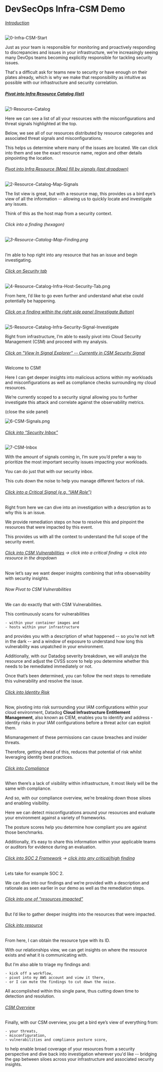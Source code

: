 # DevSecOps Infra-CSM Demo

###### [Introduction](https://app.datadoghq.com/process?selectedTopGraph=timeseries)

![0-Infra-CSM-Start](images/0-Infra-CSM-Start.png)

Just as your team is responsible for monitoring and proactively responding to discrepancies and issues in your infrastructure, we're increasingly seeing many DevOps teams becoming explicitly responsible for tackling security issues.

That's a difficult ask for teams new to security or have enough on their plates already, which is why we make that responsibility as intuitive as possible with our infrastructure and security correlation.

###### [**Pivot into Infra Resource Catalog (list)**](https://app.datadoghq.com/infrastructure/catalog?activePanel=resource-catalog-main-panel&fillBy=cspm&groupBy=resource_category&page=0&pageSize=50&sort=team&tab=security&viz=list)

![1-Resource-Catalog](images/1-Resource-Catalog.png)

Here we can see a list of all your resources with the misconfigurations and threat signals highlighted at the top. 

Below, we see all of our resources distributed by resource categories and associated threat signals and misconfigurations. 

This helps us determine where many of the issues are located. We can click into them and see the exact resource name, region and other details pinpointing the location. 

###### [Pivot into Infra Resource (Map) fill by signals (last dropdown)](https://app.datadoghq.com/infrastructure/catalog?activePanel=resource-catalog-main-panel&fillBy=cws&groupBy=resource_category&page=0&pageSize=50&sort=team&tab=security&viz=map)

![2-Resource-Catalog-Map-Signals](images/2-Resource-Catalog-Map-Signals.png)

The list view is great, but with a resource map, this provides us a bird eye’s view of all the information -- allowing us to quickly locate and investigate any issues. 

Think of this as the host map from a security context.

###### Click into a finding (hexagon)

###### ![3-Resource-Catalog-Map-Finding.png](images/3-Resource-Catalog-Map-Finding.png)

I’m able to hop right into any resource that has an issue and begin investigating. 

###### [Click on Security tab](https://app.datadoghq.com/infrastructure/catalog?activePanel=resource-catalog-main-panel&fillBy=cws&groupBy=resource_category&page=0&pageSize=50&resourceId=1ddb90ec2bbf34cb03d70e0d796bb978&sidePanelTab=security&sort=team&sp=%5B%7B%22sa%22%3Atrue%2C%22i%22%3A%22resource-catalog-main-panel%22%7D%2C%7B%22sa%22%3Atrue%2C%22i%22%3A%22resource-catalog-main-panel%22%7D%5D&tab=security&viz=map) 

![4-Resource-Catalog-Infra-Host-Security-Tab.png](images/4-Resource-Catalog-Infra-Host-Security-Tab.png)

From here, I’d like to go even further and understand what else could potentially be happening.

###### [Click on a finding within the right side panel (Investigate Button)](https://app.datadoghq.com/infrastructure/catalog?activePanel=resource-catalog-security-signals-panel&fillBy=cws&groupBy=resource_category&page=0&pageSize=50&resourceId=1ddb90ec2bbf34cb03d70e0d796bb978&secId=AQAAAY7YZEC8wcCyngAAAABBWTdZWkVDOEFBRG9PRlltU0F1VzV3QUE&secTab=overview&sidePanelTab=security&sort=team&sp=%5B%7B%22sa%22%3Atrue%2C%22i%22%3A%22resource-catalog-main-panel%22%7D%2C%7B%22sa%22%3Atrue%2C%22i%22%3A%22resource-catalog-main-panel%22%7D%2C%7B%22i%22%3A%22resource-catalog-security-signals-panel%22%7D%5D&tab=security&viz=map)

![5-Resource-Catalog-Infra-Security-Signal-Investigate](images/5-Resource-Catalog-Infra-Security-Signal-Investigate.png)

Right from infrastructure, I’m able to easily pivot into Cloud Security Management (CSM) and proceed with my analysis. 

###### [Click on "View In Signal Explorer" -- Currently in CSM Security Signal](https://app.datadoghq.com/security?query=%40workflow.rule.type%3A%22Workload%20Security%22&column=time&event=AQAAAY7dwYlHw2AcXwAAAABBWTdkd1lsSEFBQkt2RWRfSWhDZm5nQUE&fromUser=false&order=desc&product=cws&start=1712584751278&end=1713189551278&paused=false) 

Welcome to CSM! 

Here I can get deeper insights into malicious actions within my workloads and misconfigurations as well as compliance checks surrounding my cloud resources. 

We’re currently scoped to a security signal allowing you to further investigate this attack and correlate against the observability metrics. 

(close the side panel)

![6-CSM-Signals.png](images/6-CSM-Signals.png)

###### [Click into “Security Inbox”](https://app.datadoghq.com/security/issues?si-type=cloud_security_management)

![7-CSM-Inbox](images/7-CSM-Inbox.png)

With the amount of signals coming in, I’m sure you’d prefer a way to prioritize the most important security issues impacting your workloads. 

You can do just that with our security inbox. 

This cuts down the noise to help you manage different factors of risk.

###### [Click into a Critical Signal  (e.g. “IAM Role”)](https://app.datadoghq.com/security?query=%40workflow.rule.type%3A%22Workload%20Security%22%20status%3Acritical&column=time&fromUser=false&order=desc&product=cws&viz=stream&start=1712941506184&end=1713546306184&paused=false)

Right from here we can dive into an investigation with a description as to why this is an issue. 

We provide remediation steps on how to resolve this and pinpoint the resources that were impacted by this event. 

This provides us with all the context to understand the full scope of the security event.

###### [Click into CSM Vulnerabilities](https://app.datadoghq.com/security/csm/vm?query=severity%3A%28Critical%20OR%20High%20OR%20Medium%20OR%20Low%29%20status%3A%28Open%20OR%20%22In%20progress%22%29%20fix_available%3AAvailable&group=vulnerability) -> click into a critical finding -> click into resource in the dropdown

Now let’s say we want deeper insights combining that infra observability with security insights. 

###### Now Pivot to CSM Vulnerabilities 

We can do exactly that with CSM Vulnerabilities. 

This continuously scans for vulnerabilities

	- within your container images and 
	- hosts within your infrastructure 

and provides you with a description of what happened -- so you’re not left in the dark -- and a window of exposure to understand how long this vulnerability was unpatched in your environment. 

Additionally, with our Datadog severity breakdown, we will analyze the resource and adjust the CVSS score to help you determine whether this needs to be remediated immediately or not. 

Once that’s been determined, you can follow the next steps to remediate this vulnerability and resolve the issue. 

###### [Click into Identity Risk](https://app.datadoghq.com/security/identities) 

Now, pivoting into risk surrounding your IAM configurations within your cloud environment, Datadog **Cloud Infrastructure Entitlement Management**, also known as CIEM, enables you to identify and address - identity risks in your IAM configurations before a threat actor can exploit them.

Mismanagement of these permissions can cause breaches and insider threats. 

Therefore, getting ahead of this, reduces that potential of risk whilst leveraging identity best practices. 

###### [Click into Compliance](https://app.datadoghq.com/security/compliance/home) 

When there’s a lack of visibility within infrastructure, it most likely will be the same with compliance. 

And so, with our compliance overview, we’re breaking down those siloes and enabling visibility. 

Here we can detect misconfigurations around your resources and evaluate your environment against a variety of frameworks. 

The posture scores help you determine how compliant you are against those benchmarks. 

Additionally, it’s easy to share this information within your applicable teams or auditors for evidence during an evaluation.

###### [Click into SOC 2 Framework](https://app.datadoghq.com/security/compliance/home/soc-2?) -> [click into any critical/high finding](https://app.datadoghq.com/security/compliance/home/soc-2?panels=cprule%7Crule%7CruleId%3Adef-000-91j%7CresourceId%3A%7Ccontext%3A%7CshowEvaluation%3Atrue&timestamp=1713546847504&live=true)

Lets take for example SOC 2. 

We can dive into our findings and we’re provided with a description and rationale as seen earlier in our demo as well as the remediation steps.

###### [Click into one of “resources impacted”](https://app.datadoghq.com/security/compliance/home/soc-2?panels=cprule%7Crule%7CruleId%3Adef-000-91j%7CresourceId%3A%7Ccontext%3A%7CshowEvaluation%3Atrue&timestamp=1713546968242&live=true)

But I’d like to gather deeper insights into the resources that were impacted.

###### [Click into resource](https://app.datadoghq.com/security/compliance/home/soc-2?panels=cprule%7Crule%7CruleId%3Adef-000-91j%7CresourceId%3A%7Ccontext%3A%7CshowEvaluation%3Atrue%2Ccpfinding%7C2869%7CruleId%3Adef-000-91j%7CresourceId%3Abaefef872beaecea49d0f4b5ac21748c%7CtabId%3Aoverview%7Ccontext%3A&timestamp=1713546968242&live=true) 

From here, I can obtain the resource type with its ID. 

With our relationships view, we can get insights on where the resource exists and what it is communicating with. 

But I’m also able to triage my findings and: 

	- kick off a workflow, 
	- pivot into my AWS account and view it there, 
	- or I can mute the findings to cut down the noise. 

All accomplished within this single pane, thus cutting down time to detection and resolution.

###### [CSM Overview](https://app.datadoghq.com/security/csm)  

Finally, with our CSM overview, you get a bird eye’s view of everything from: 

	- your threats, 
	- misconfiguration, 
	- vulnerabilities and compliance posture score, 

to help enable broad coverage of your resources from a security perspective and dive back into investigation wherever you'd like -- bridging the gap between siloes across your infrastructure and associated security insights.